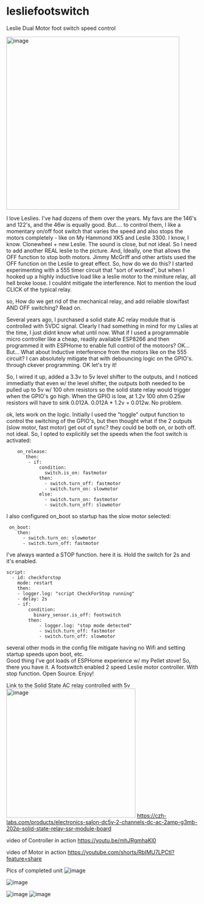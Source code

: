 # lesliefootswitch
Leslie Dual Motor foot switch speed control

<img width="454" alt="image" src="https://github.com/user-attachments/assets/5ffa6505-e3ad-4f38-842d-050278efdd07">

I love Leslies.  I've had dozens of them over the years.  My favs are the 146's and 122's, and the 46w is equally good.  But....  to control them, I like a momentary on/off foot switch that varies the speed and also stops the motors completely - like on My Hammond XK5 and Leslie 3300.  I know, I know.  Clonewheel + new Leslie.  The sound is close, but not ideal.  So I need to add another REAL leslie to the picture.  And, Ideally, one that allows the OFF function to stop both motors. Jimmy McGriff and other artists used the OFF function on the Leslie to great effect.  So, how do we do this?  I started experimenting with a 555 timer circuit that "sort of worked", but when I hooked up a highly inductive load like a leslie motor to the miniture relay, all hell broke loose. I couldnt mitigate the interference.   Not to mention the loud CLICK of the typical relay. 

so, How do we get rid of the mechanical relay, and add reliable slow/fast AND OFF switching?  Read on.

Several years ago, I purchased a solid state AC relay module that is controlled with 5VDC signal.  Clearly I had something in mind for my Lslies at the time, I just didnt know what until now.  What if I used a programmable micro controller like a cheap, readily available ESP8266 and then programmed it with ESPHome to enable full control of the motoors?  OK... But... What about Inductive interference from the motors like on the 555 circuit?   I can absolutely mitigate that with debouncing logic on the GPIO's. through ckever programming.  OK let's try it!

So, I wired it up, added a 3.3v to 5v level shifter to the outputs, and I noticed immediatly that even w/ the level shifter, the outputs both needed to be pulled up to 5v w/ 100 ohm resistors so the solid state relay would trigger when the GPIO's go high.  When the GPIO is low, at 1.2v 100 ohm 0.25w resistors will have to sink 0.012A. 0.012A  * 1.2v = 0.012w.  No problem.

ok, lets work on the logic.  Initially I used the "toggle" output function to control the switching of the GPIO's, but then thought what if the 2 outputs (slow motor, fast motor) get out of sync?  they could be both on, or both off. not ideal.  So, I opted to explicitily set the speeds when the foot switch is activated:
```
    on_release:
       then:
        - if:
            condition:
              switch.is_on: fastmotor        
            then:
              - switch.turn_off: fastmotor            
              - switch.turn_on: slowmotor            
            else:    
              - switch.turn_on: fastmotor            
              - switch.turn_off: slowmotor
```
I also configured on_boot so startup has the slow motor selected:
```
 on_boot:
    then:  
      - switch.turn_on: slowmotor
      - switch.turn_off: fastmotor
```
I've always wanted a STOP function.  here it is.  Hold the switch for 2s and it's enabled.
```
script:
  - id: checkforstop
    mode: restart                   
    then:
    - logger.log: "script CheckForStop running"
    - delay: 2s
    - if:
        condition:
          binary_sensor.is_off: footswitch
        then:          
            - logger.log: "stop mode detected"
            - switch.turn_off: fastmotor            
            - switch.turn_off: slowmotor
```
several other mods in the config file mitigate having no Wifi and setting startup speeds upon boot, etc.  
Good thing I've got loads of ESPHome experience w/ my Pellet stove! 
So, there you have it.  A footswitch enabled 2 speed Leslie motor controller. With stop function.  Open Source.
Enjoy!

Link to the Solid State AC relay controlled with 5v
<img width="339" alt="image" src="https://github.com/user-attachments/assets/3d40e132-72b9-4373-beb9-d3c12664a22a">
https://czh-labs.com/products/electronics-salon-dc5v-2-channels-dc-ac-2amp-g3mb-202p-solid-state-relay-ssr-module-board

video of Controller in action
https://youtu.be/mhJRgmhaKl0

video of Motor in action
https://youtube.com/shorts/RbIMU7LPCtI?feature=share

Pics of completed unit
![image](https://github.com/user-attachments/assets/f32bee49-dd9b-4aea-bb2d-00c6b2aa4da7)

![image](https://github.com/user-attachments/assets/566d92d4-a960-4eae-af3e-0d30dfdbe46d)

![image](https://github.com/user-attachments/assets/8561f9f5-886b-4094-a6d8-accedc723aae)
![image](https://github.com/user-attachments/assets/80f730f9-bc82-41a7-a972-e9d7c23d2199)


